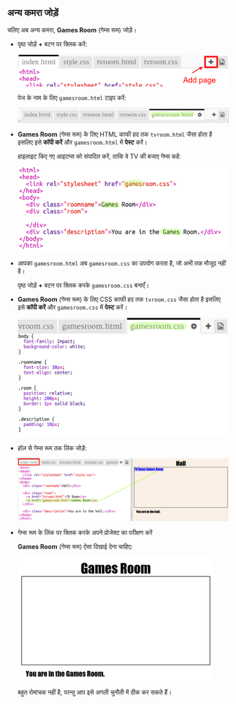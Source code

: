 ## अन्य कमरा जोड़ें

चलिए अब अन्य कमरा, __Games Room__ (गेम्स रूम) जोड़ें। 

+ पृष्ठ जोड़ें __+__ बटन पर क्लिक करें:

	![screenshot](images/rooms-add-page.png)

	पेज के नाम के लिए `gamesroom.html` टाइप करें:

  ![screenshot](images/rooms-games-html.png)

+ __Games Room__ (गेम्स रूम) के लिए HTML काफी हद तक `tvroom.html` जैसा होता है इसलिए इसे __कॉपी करें__ और `gamesroom.html` में __पेस्ट__ करें।
	
	हाइलाइट किए गए आइटम्स को संपादित करें, ताकि वे TV की बजाए गेम्स कहें:

	![screenshot](images/rooms-games-html2.png)	

+ आपका `gamesroom.html` अब `gamesroom.css` का उपयोग करता है, जो अभी तक मौजूद नहीं है। 

	पृष्ठ जोड़ें __+__ बटन पर क्लिक करके `gamesroom.css` बनाएँ। 


+ __Games Room__ (गेम्स रूम) के लिए CSS काफी हद तक `tvroom.css` जैसा होता है इसलिए इसे __कॉपी करें__ और `gamesroom.css` में __पेस्ट__ करें।

	![screenshot](images/rooms-add-games-css.png)

+ हॉल से गेम्स रूम तक लिंक जोड़ें:

	![screenshot](images/rooms-hall-games.png)

+ गेम्स रूम के लिंक पर क्लिक करके अपने प्रोजेक्ट का परीक्षण करें

	__Games Room__ (गेम्स रूम) ऐसा दिखाई देना चाहिए:

	![screenshot](images/rooms-games-before.png)

	बहुत रोमांचक नहीं है, परन्तु आप इसे अगली चुनौती में ठीक कर सकते हैं। 



